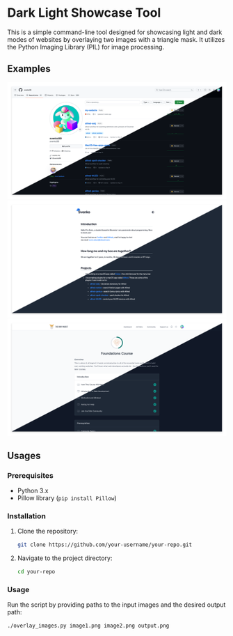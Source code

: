 # Dark Light Showcase Tool

This is a simple command-line tool designed for showcasing light and dark modes of websites by overlaying two images with a triangle mask. It utilizes the Python Imaging Library (PIL) for image processing.

## Examples

![Result1](images/example1.png)
![Result2](images/example2.png)
![Result3](images/example3.png)

## Usages

### Prerequisites

- Python 3.x
- Pillow library (`pip install Pillow`)

### Installation

1. Clone the repository:

   ```bash
   git clone https://github.com/your-username/your-repo.git
   ```

2. Navigate to the project directory:

   ```bash
   cd your-repo
   ```

### Usage

Run the script by providing paths to the input images and the desired output path:

```bash
./overlay_images.py image1.png image2.png output.png
```
